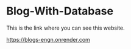 # Blog-With-Database
This is the link where you can see this website.

https://blogs-engn.onrender.com
